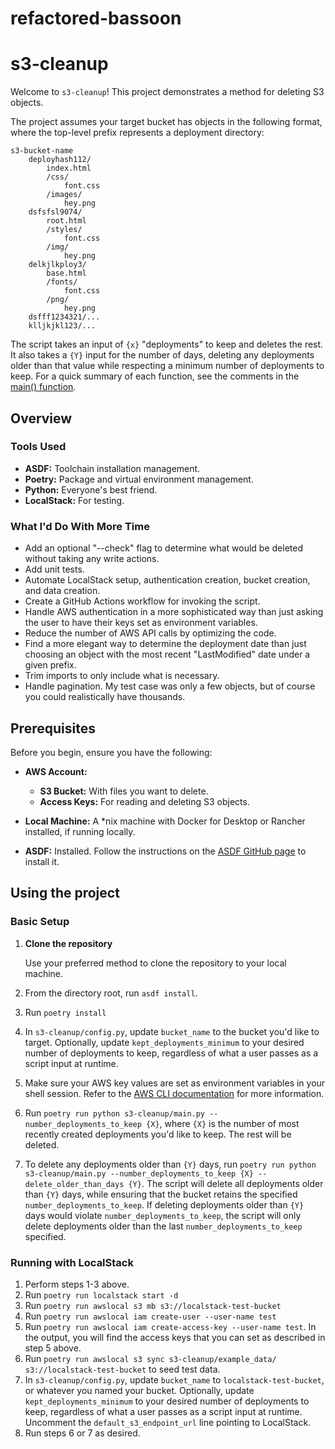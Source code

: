 # refactored-bassoon

# s3-cleanup

Welcome to `s3-cleanup`! This project demonstrates a method for deleting S3 objects. 

The project assumes your target bucket has objects in the following format, where the top-level prefix represents a deployment directory:

```
s3-bucket-name
	deployhash112/
		index.html
		/css/
			font.css
		/images/
			hey.png 
	dsfsfsl9074/
		root.html
		/styles/
			font.css
		/img/
			hey.png 
	delkjlkploy3/
		base.html
		/fonts/
			font.css
		/png/
			hey.png 
	dsfff1234321/...
	klljkjkl123/...
```

The script takes an input of `{x}` "deployments" to keep and deletes the rest. It also takes a `{Y}` input for the number of days, deleting any deployments older than that value while respecting a minimum number of deployments to keep. For a quick summary of each function, see the comments in the [main() function](./s3-cleanup/main.py#L194).

## Overview

### Tools Used

- **ASDF:** Toolchain installation management.
- **Poetry:** Package and virtual environment management. 
- **Python:** Everyone's best friend.
- **LocalStack:** For testing.

### What I'd Do With More Time

- Add an optional "--check" flag to determine what would be deleted without taking any write actions.
- Add unit tests. 
- Automate LocalStack setup, authentication creation, bucket creation, and data creation. 
- Create a GitHub Actions workflow for invoking the script.
- Handle AWS authentication in a more sophisticated way than just asking the user to have their keys set as environment variables.
- Reduce the number of AWS API calls by optimizing the code.
- Find a more elegant way to determine the deployment date than just choosing an object with the most recent "LastModified" date under a given prefix. 
- Trim imports to only include what is necessary.
- Handle pagination. My test case was only a few objects, but of course you could realistically have thousands. 

## Prerequisites

Before you begin, ensure you have the following:

- **AWS Account:** 
  - **S3 Bucket:** With files you want to delete.
  - **Access Keys:** For reading and deleting S3 objects.

- **Local Machine:** A *nix machine with Docker for Desktop or Rancher installed, if running locally.

- **ASDF:** Installed. Follow the instructions on the [ASDF GitHub page](https://github.com/asdf-vm/asdf) to install it.

## Using the project

### Basic Setup

1. **Clone the repository**

   Use your preferred method to clone the repository to your local machine.

2. From the directory root, run `asdf install`.

3. Run `poetry install` 

4. In `s3-cleanup/config.py`, update `bucket_name` to the bucket you'd like to target. Optionally, update `kept_deployments_minimum` to your desired number of deployments to keep, regardless of what a user passes as a script input at runtime. 

5. Make sure your AWS key values are set as environment variables in your shell session. Refer to the [AWS CLI documentation](https://docs.aws.amazon.com/cli/v1/userguide/cli-configure-envvars.html#envvars-set) for more information.

6. Run `poetry run python s3-cleanup/main.py --number_deployments_to_keep {X}`, where `{X}` is the number of most recently created deployments you'd like to keep. The rest will be deleted.

7. To delete any deployments older than `{Y}` days, run `poetry run python s3-cleanup/main.py --number_deployments_to_keep {X} --delete_older_than_days {Y}`. The script will delete all deployments older than `{Y}` days, while ensuring that the bucket retains the specified `number_deployments_to_keep`. If deleting deployments older than `{Y}` days would violate `number_deployments_to_keep`, the script will only delete deployments older than the last `number_deployments_to_keep` specified.

### Running with LocalStack

1. Perform steps 1-3 above.
2. Run `poetry run localstack start -d`
3. Run `poetry run awslocal s3 mb s3://localstack-test-bucket`
4. Run `poetry run awslocal iam create-user --user-name test`
5. Run `poetry run awslocal iam create-access-key --user-name test`. In the output, you will find the access keys that you can set as described in step 5 above. 
6. Run `poetry run awslocal s3 sync s3-cleanup/example_data/ s3://localstack-test-bucket` to seed test data.
7. In `s3-cleanup/config.py`, update `bucket_name` to `localstack-test-bucket`, or whatever you named your bucket. Optionally, update `kept_deployments_minimum` to your desired number of deployments to keep, regardless of what a user passes as a script input at runtime. Uncomment the `default_s3_endpoint_url` line pointing to LocalStack.
8. Run steps 6 or 7 as desired.

